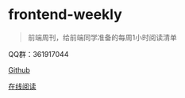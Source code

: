 # frontend-weekly
> 前端周刊，给前端同学准备的每周1小时阅读清单

QQ群：361917044

[Github](https://github.com/tower1229/frontend-weekly)

[在线阅读]()
